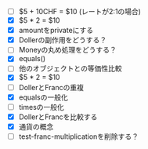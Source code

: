 - [ ] $5 + 10CHF = $10  (レートが2:1の場合)
- [x] $5 * 2 = $10
- [x] amountをprivateにする
- [x] Dollerの副作用をどうする？
- [ ] Moneyの丸め処理をどうする？
- [x] equals()
- [ ] 他のオブジェクトとの等価性比較
- [x] $5 * 2 = $10
- [ ] DollerとFrancの重複
- [x] equalsの一般化
- [ ] timesの一般化
- [x] DollerとFrancを比較する
- [x] 通貨の概念
- [ ] test-franc-multiplicationを削除する？
